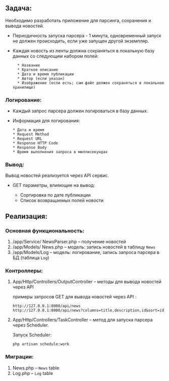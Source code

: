 ## Задача:

Необходимо разработать приложение для парсинга, сохранения и вывода новостей.

* Периодичность запуска парсера - 1 минута, одновременный запуск не должен происходить, если уже запущен другой экземпляр.

* Каждая новость из ленты должна сохраняться в локальную базу данных со следующим набором полей:
 
        * Название 
        * Краткое описание 
        * Дата и время публикации
        * Автор (если указан) 
        * Изображение (если есть; сам файл должен сохраняться в локальное хранилище) 
 
###  Логирование: 

* Каждый запрос парсера должен логироваться в базу данных.
 
* Информация для логирования: 
 
      * Дата и время 
      * Request Method 
      * Request URL
      * Response HTTP Code 
      * Response Body 
      * Время выполнения запроса в миллисекундах

### Вывод: 

Вывод новостей реализуется через API сервис. 

 * GET параметры, влияющие на вывод:
 
    * Сортировка по дате публикации 
    * Список возвращаемых полей новости

## Реализация:

### Основная функциональность:

1.	/app/Service/ NewsParser.php – получение новостей
2.	/app/Models/ News.php  –  модель: запись новостей в таблицу `News`
3.	/app/Models/Log – модель: логирование, запись запроса парсера в БД
 (таблица `Log`)

### Контроллеры:

1.	App/Http/Controllers/OutputController – методы для вывода новостей через API 

    примеры запросов GET для вывода новостей через API :
    
    ```
    http://127.0.0.1:8000/api/news
    http://127.0.0.1:8000/api/news?columns=title,description,id&sort=id
    ```

2.	App/Http/Controllers/TaskController – метод для запуска парсера через Scheduler. 

    Запуск Scheduler:

    ```
    php artisan schedule:work 
    ```

### Миграции:

1.	News.php – `News` table 
2.	Log.php – `Log` table 

